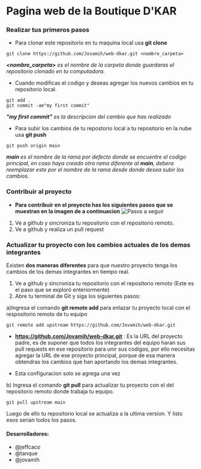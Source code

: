 # Pagina web de la Boutique D'KAR

### Realizar tus primeros pasos
* Para clonar este repositorio en tu maquina local usa **git clone**
 
```
git clone https://github.com/Jovamih/web-dkar.git <nombre_carpeta>
```

 ***<nombre_carpeta>** es el nombre de la carpeta donde guardaras el repositorio clonado en tu computadora.*
 
* Cuando modificas el codigo y deseas agregar los nuevos cambios en tu repositorio local.
 
```
git add .
git commit -am"my first commit"
```

 ***"my first commit"** es la descripcion del cambio que has realizado*
 
 * Para subir los cambios de tu repostorio local a tu repositorio en la nube usa **git push**
 
```
git push origin main
```

 ***main** es el nombre de la rama por defecto donde se encuentre el codigo principal, en caso haya creado otra rama diferente al **main**, debera reemplazar este por el nombre de la rama desde donde desea subir los cambios*.
 
 ### Contribuir al proyecto
 
 * **Para contribuir en el proyecto has los siguientes pasos que se muestran en la imagen de a continuacion**
![Pasos a seguir](https://i.ibb.co/3mTRC7v/show-contribute.png)

1)   Ve a github y sincroniza tu repositorio con el repositorio remoto.
2)  Ve a github y realiza un pull request

### Actualizar tu proyecto con los cambios actuales de los demas integrantes

Existen **dos maneras diferentes** para que nuestro proyecto tenga los cambios de los demas integrantes en tiempo real.

1)   Ve a github y sincroniza tu repositorio con el repositorio remoto (Este es el paso que se exploró enteriormente)
2)   Abre tu terminal de Git y siga los siguientes pasos:

a)Ingresa el comando **git remote add** para enlazar tu proyecto local con el respositorio remoto de tu equipo
```
git remote add upstream https://github.com/Jovamih/web-dkar.git
```
* **https://github.com/Jovamih/web-dkar.git** : Es la URL del proyecto padre, es de suponer que todos los integrantes del equipo haran sus pull requests en ese repositorio para unir sus codigos, por ello necesitas agregar la URL de ese proyecto principal, porque de esa manera obtendras los cambios que han aportando los demas integrantes.

* Esta configuracion solo se agrega una vez

b) Ingresa el comando **git pull** para actualizar tu proyecto con el del repositorio remoto donde trabaja tu equipo.

```
git pull upstream main
```

Luego de ello tu repositorio local se actualiza a la ultima version. Y listo esos serian todos los pasos.

#### Desarrolladores:
* @jeffcaco
* @tanque
* @jovamih

